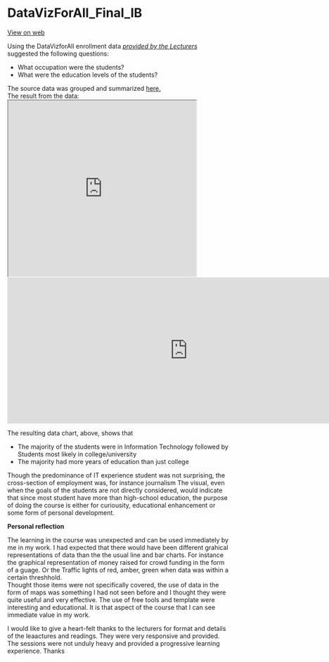 # DataVizForAll_Final_IB

<a href="https://ibhola.github.io/DataVizForAll_Final_IB/" target="_blank">View on web</a>
<p/>
Using the DataVizforAll enrollment data <cite> <a href="https://docs.google.com/spreadsheets/d/1egX_akJccnCSzdk1aaDdtrEGe5HcaTrlOW-Yf6mJ3Uo/edit#gid=70869349" target="_blank"> provided by the Lecturers</a> </cite>suggested the following questions:
<ul>
<li>What occupation were the students?</li>
<li>What were the education levels of the students?</li>
</ul>
<p/>
The source data was grouped and summarized <a href="https://docs.google.com/spreadsheets/d/1xjRvft0Mt2Xb4r4Vy1wCGKezJ1LeDjmQspXxHduM-pg/pubhtml" target="_blank">here.</a><br/>
The result from the data:
<iframe src="https://docs.google.com/spreadsheets/d/1xjRvft0Mt2Xb4r4Vy1wCGKezJ1LeDjmQspXxHduM-pg/pubchart?oid=1060235457&format=interactive" width="85%" height="400"></iframe>
<iframe width="820.0552560646902" height="331.5" seamless frameborder="0" scrolling="no" src="https://docs.google.com/spreadsheets/d/1xjRvft0Mt2Xb4r4Vy1wCGKezJ1LeDjmQspXxHduM-pg/pubchart?oid=1060235457&amp;format=interactive"></iframe>

The resulting data chart, above, shows that
<ul>
<li> The majority of the students were in Information Technology followed by <br/>Students most likely in college/university</li>
<li> The majority had more years of education than just college</li>
</ul>
Though the predominance of IT experience student was not surprising, the cross-section of employment was, for instance journalism
The visual, even when the goals of the students are not directly considered, would indicate that since most student have more than high-school education, the purpose of doing the course is either for curiousity, educational enhancement or some form of personal development.
<p>
<b>Personal reflection</b>
</p>
The learning in the course was unexpected and can be used immediately by me in my work.
I had expected that there would have been different grahical representations of data than the the usual line and bar charts. For instance the graphical representation of money raised for crowd funding in the form of a guage. Or the Traffic lights of red, amber, green when data was within a certain threshhold. <br/>
Thought those items were not specifically covered, the use of data in the form of maps was something I had not seen before and I thought they were quite useful and very effective. The use of free tools and template were interesting and educational. It is that aspect of the course that I can see immediate value in my work.
<p>
I would like to give a heart-felt thanks to the lecturers for format and details of the leaactures and readings. They were very responsive and provided. The sessions were not unduly heavy and provided a progressive learning experience. Thanks</p>

